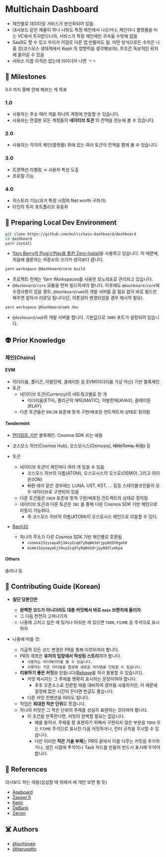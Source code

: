# Multichain Dashboard

- 체인별로 데이터랑 서비스가 분산화되어 있음.
- 대시보드 같은 제품이 하나 나와도 특정 체인에서 나오거나, 체인이나 플랫폼을 미는 VC에서 투자받으니까, 서비스가 특정 체인에만 귀속될 수밖에 없음
- SaaS도 할 수 있고 우리가 이걸로 다른 앱 만들어도 됨. 어떤 방식으로든 수익은 나올 것(코스모스 생태계에서 Keplr 의 영향력을 생각해보자). 무조건 독보적인 위치에 들어갈 수 있음
- 서비스 이름 아직은 없는데 아이디어 나면 ㄱㄱ

## 🚀 Milestones

3.0 까지 올해 안에 해보는 게 목표

### 1.0

- 사용자는 주소 여러 개를 하나의 계정에 연동할 수 있습니다.
- 사용자는 연결한 모든 계정들의 **네이티브 토큰** 의 잔액을 한눈에 볼 수 있습니다.

### 2.0

- 사용자는 각각의 체인(플랫폼) 위에 있는 여러 토큰의 잔액을 함께 볼 수 있습니다.

### 3.0

- 트랜잭션 라벨링 → 사용자 특성 도출
- 프로필 기능

### 4.0

- 히스토리 기능(과거 특정 시점의 Net worth 구하기)
- 타인의 투자 포트폴리오 유동화

## 🚀 Preparing Local Dev Environment

```bash
git clone https://github.com/multichain-dashboard/dashboard
cd dashboard
yarn install
```

- [Yarn Berry의 Plug’n’Play를 통한 Zero-Install](https://toss.tech/article/node-modules-and-yarn-berry)을 사용하고 있습니다. 이 때문에, 처음에 클론하는 저장소의 크기가 생각보다 큽니다.

```bash
yarn workspace @dashboard/core build
```

- 프로젝트 전체는 Yarn Workspaces를 사용한 모노레포로 관리되고 있습니다.
- `@dashboard/core` 모듈을 먼저 빌드하셔야 합니다. 이후에도 `@dashboard/core`에 수정사항이 있을 경우, `@dashboard/web`의 개발 서버를 끌 필요 없이 바로 빌드만 해주면 알아서 리로딩 됩니다(단, 의존성이 변경되었을 경우 재시작 필요).

```bash
yarn workspace @dashboard/web dev
```

- `@dashboard/web`의 개발 서버를 켭니다. 기본값으로 `3000` 포트가 설정되어 있습니다.

## 👽 Prior Knowledge

### 체인(Chains)

#### EVM

- 이더리움, 폴리곤, 아발란체, 클레이튼 등 EVM(이더리움 가상 머신) 기반 블록체인
- 토큰
  - 네이티브 토큰(Currency)이 네트워크별로 한 개
    - 이더리움(ETH), 폴리곤의 매틱(MATIC), 아발란체(AVAX), 클레이튼(KLAY)
  - 다른 토큰들은 `ERC20` 표준에 맞게 구현/배포된 컨트랙트의 상태로 정의됨

#### Tendermint

- [텐더민트 기반](https://academy.binance.com/ko/articles/tendermint-explained) 블록체인. Cosmos SDK 쓰는 애들
- 코스모스 허브(Cosmos Hub), 오스모시스(Osmosis), ~~테라(Terra, 뒤짐)~~ 등

- 토큰

  - 네이티브 토큰이 체인마다 여러 개 있을 수 있음
    - 코스모스 허브의 아톰(ATOM), 오스모시스의 오스모(OSMO) 그리고 아이온(ION)
    - ~~뒤진~~ 테라 같은 경우에는 LUNA, UST, KST, ... 등등 스테이블코인들이 모두 네이티브로 구현되어 있음
  - 다른 토큰들은 `CW20` 표준에 맞게 구현/배포된 컨트랙트의 상태로 정의됨
  - 네이티브 토큰과 다른 토큰은 `IBC` 를 통해 다른 Cosmos SDK 기반 체인으로 이동이 가능하다.
    - 즉 코스모스 허브의 아톰(ATOM)이 오스모시스 체인으로 이동할 수 있다.

- [Bech32](https://docs.cosmos.network/master/spec/addresses/bech32.html)
  - 하나의 주소가 다른 Cosmos SDK 기반 체인별로 호환됨
    - `cosmos15zysaya5j34vy2cqd7y9q8m3drjpy0d2hhgxh0`
    - `osmo15zysaya5j34vy2cqd7y9q8m3drjpy0d2lvmkpa`

#### Others

솔라나 등

## 🔨 Contributing Guide (Korean)

- **일단 당분간은**

  - **완벽한 코드가 아니더라도 대충 커밋해서 바로 `main` 브랜치에 올리자**
  - 그 다음 천천히 고쳐나가자
  - 나중에 고치고 싶은 게 있거나 아쉬운 게 있으면 `TODO`, `FIXME` 등 주석으로 표시하자

- 나중에 따를 것:
  - 가급적 모든 코드 변경은 PR을 통해 이루어져야 합니다.
  - PR의 제목은 **유저의 입장에서 작성된 스토리**여야 합니다.
    - `사용자는 마이페이지를 볼 수 있습니다.`
    - `사용자는 기존 아이템을 합성해 새로운 아이템을 민팅할 수 있습니다.`
  - **리뷰하기 좋은 커밋**을 만듭니다([Rebase](https://enghqii.tistory.com/54)를 적극 활용할 수 있습니다).
    - 커밋 메시지는 그 주제를 명확히 표시하는 문장이여야 합니다.
      - 추후 오픈소스로 전환할 때를 대비하여 영어를 사용하지만, 이 때문에 결정에 많은 시간이 든다면 한글도 좋습니다.
    - 다른 커밋 컨벤션을 따라도 됩니다.
  - 작업은 **최대한 작은 단위**로 쪼갭니다.
  - 하나의 커밋은 그 작은 단위의 주제를 성실히 표현하는 것이여야 합니다.
    - 이 조건을 만족한다면, 커밋이 완벽할 필요는 없습니다.
      - 예를 들어서, 주제를 잘 표현하기 위해서 구현되지 않은 부분을 `TODO` 또는 `FIXME` 주석으로 표시한 다음 커밋하거나, 린터 규칙을 무시할 수 있습니다.
      - 다만 이러한 **작은 기술 부채**는 PR의 끝에서 이를 다루는 커밋을 추가하거나, 생긴 시점에 주석이나 Task 카드를 만들어 반드시 표시해 두어야 합니다.

## 📒 References

대시보드 하는 애들(심심할 때 위에서 세 개만 보면 될 듯)

- [Apeboard](https://apeboard.finance/)
- [Zapper.fi](https://zapper.fi/)
- [Keplr](https://www.keplr.app/)
- [DeBank](https://debank.com/)
- [Zerion](https://zerion.io/)

## ☠️ Authors

- [@junhoyeo](https://github.com/junhoyeo)
- [@harugatto](https://github.com/harugatto)
